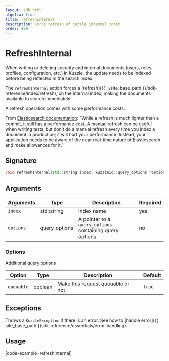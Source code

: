 ```yaml
---
layout: sdk.html
algolia: true
title: refreshInternal
description: Force refresh of Kuzzle internal index
order: 800
---
```


# RefreshInternal

When writing or deleting security and internal documents (users, roles, profiles, configuration, etc.) in Kuzzle, the update needs to be indexed before being reflected in the search index.

The `refreshInternal` action forces a [refresh]({{ ../site_base_path }}/sdk-reference/index/refresh), on the internal index, making the documents available to search immediately.

<div class="alert alert-info">
  A refresh operation comes with some performance costs.
  
  From [Elasticsearch documentation](https://www.elastic.co/guide/en/elasticsearch/reference/current/docs-refresh.html):
  "While a refresh is much lighter than a commit, it still has a performance cost. A manual refresh can be useful when writing tests, but don’t do a manual refresh every time you index a document in production; it will hurt your performance. Instead, your application needs to be aware of the near real-time nature of Elasticsearch and make allowances for it."
</div>

## Signature

```cpp
void refreshInternal(std::string index, kuzzleio::query_options *options = null)
```

## Arguments

| Arguments | Type          | Description                                             | Required |
| --------- | ------------- | ------------------------------------------------------- | -------- |
| `index`   | std::string   | Index name                                              | yes      |
| `options` | query_options | A pointer to a `query_options` containing query options | no       |

### **Options**

Additional query options

| Option     | Type    | Description                       | Default |
| ---------- | ------- | --------------------------------- | ------- |
| `queuable` | boolean | Make this request queuable or not | `true`  |

## Exceptions

Throws a `KuzzleException` if there is an error. See how to [handle error]({{ site_base_path }}sdk-reference/essentials/error-handling).

## Usage

[code-example=refreshInternal]
